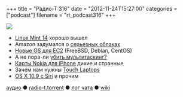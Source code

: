 +++
title = "Радио-Т 316"
date = "2012-11-24T15:27:00"
categories = ["podcast"]
filename = "rt_podcast316"
+++

![](https://radio-t.com/images/radio-t/rt316.jpg)

* [Linux Mint 14](http://arstechnica.com/information-technology/2012/11/linux-mint-14-released-leaves-fresh-taste-in-our-mouths/) хорошо вышел
* Amazon задумался о [серьезных облаках](http://gigaom.com/cloud/amazons-dead-serious-about-the-enterprise-cloud/)
* [Новые OS для EC2](http://aws.typepad.com/aws/2012/11/aws-marketplace-additional-operating-system-support.html) (FreeBSD, Debian, CentOS)
* А не пора-ли [убить мультитаскинг?](http://99u.com/articles/6986/Its-Time-To-Kill-Multi-Tasking)
* [Карты Nokia для iPhone](http://bits.blogs.nytimes.com/2012/11/20/nokia-maps-app-bad-reviews/) дикие и странные
* Зачем нам нужны [Touch Laptops](http://gizmodo.com/5961847/touch-laptops-whats-great-and-whats-not?utm_campaign=socialflow_gizmodo_twitter)
* [OS X 10.9 с Siri](http://arstechnica.com/apple/2012/11/os-x-10-9-to-feature-siri-use-apples-new-maps-apis/) и прочим

[аудио](http://cdn.radio-t.com/rt_podcast316.mp3) ● [radio-t.torrent](http://cdn.radio-t.com/torrents/rt_podcast316.mp3.torrent) ● [лог чата](http://chat.radio-t.com/logs/radio-t-316.html) ● [wiki](http://wiki.radio-t.com/%D0%92%D1%8B%D0%BF%D1%83%D1%81%D0%BA_316)<audio src="http://cdn.radio-t.com/rt_podcast316.mp3" preload="none"></audio>